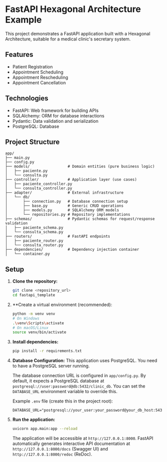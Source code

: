 # FastAPI Hexagonal Architecture Example

This project demonstrates a FastAPI application built with a Hexagonal Architecture, suitable for a medical clinic's secretary system.

## Features

- Patient Registration
- Appointment Scheduling
- Appointment Rescheduling
- Appointment Cancellation

## Technologies

- FastAPI: Web framework for building APIs
- SQLAlchemy: ORM for database interactions
- Pydantic: Data validation and serialization
- PostgreSQL: Database

## Project Structure

```
app/
├── main.py
├── config.py
├── models/                 # Domain entities (pure business logic)
│   ├── paciente.py
│   └── consulta.py
├── controller/             # Application layer (use cases)
│   ├── paciente_controller.py
│   └── consulta_controller.py
├── adapter/                # External infrastructure
│   └── db/
│       ├── connection.py   # Database connection setup
│       ├── base.py         # Generic CRUD operations
│       ├── models.py       # SQLAlchemy ORM models
│       └── repositories.py # Repository implementations
├── schemas/                # Pydantic schemas for request/response validation
│   ├── paciente_schema.py
│   └── consulta_schema.py
├── routers/                # FastAPI endpoints
│   ├── paciente_router.py
│   └── consulta_router.py
├── dependencies/           # Dependency injection container
│   └── container.py
```

## Setup

1.  **Clone the repository:**
    ```bash
    git clone <repository_url>
    cd fastapi_template
    ```

2.  **Create a virtual environment (recommended):
    ```bash
    python -m venv venv
    # On Windows
    .\venv\Scripts\activate
    # On macOS/Linux
    source venv/bin/activate
    ```

3.  **Install dependencies:**
    ```bash
    pip install -r requirements.txt
    ```

4.  **Database Configuration:**
    This application uses PostgreSQL. You need to have a PostgreSQL server running.
    
    The database connection URL is configured in `app/config.py`.
    By default, it expects a PostgreSQL database at `postgresql://user:password@db:5432/clinic_db`.
    You can set the `DATABASE_URL` environment variable to override this.

    Example `.env` file (create this in the project root):
    ```
    DATABASE_URL="postgresql://your_user:your_password@your_db_host:5432/your_database_name"
    ```

5.  **Run the application:**
    ```bash
    uvicorn app.main:app --reload
    ```

    The application will be accessible at `http://127.0.0.1:8000`.
    FastAPI automatically generates interactive API documentation at `http://127.0.0.1:8000/docs` (Swagger UI) and `http://127.0.0.1:8000/redoc` (ReDoc).
